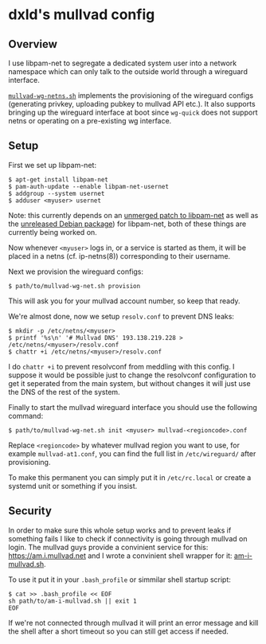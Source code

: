 dxld's mullvad config
=====================

Overview
--------

I use libpam-net to segregate a dedicated system user into a network namespace
which can only talk to the outside world through a wireguard interface.

[`mullvad-wg-netns.sh`](mullvad-wg-netns.sh) implements the provisioning of the
wireguard configs (generating privkey, uploading pubkey to mullvad API etc.). It
also supports bringing up the wireguard interface at boot since `wg-quick` does
not support netns or operating on a pre-existing wg interface.

Setup
-----

First we set up libpam-net:

    $ apt-get install libpam-net
    $ pam-auth-update --enable libpam-net-usernet
    $ addgroup --system usernet
    $ adduser <myuser> usernet

Note: this currently depends on an
[unmerged patch to libpam-net](https://github.com/rd235/libpam-net/pull/1) as
well as the
[unreleased Debian package](https://bugs.debian.org/cgi-bin/bugreport.cgi?bug=909908))
for libpam-net, both of these things are currently being worked on.
    
Now whenever `<myuser>` logs in, or a service is started as them, it will be
placed in a netns (cf. ip-netns(8)) corresponding to their username.

Next we provision the wireguard configs:

    $ path/to/mullvad-wg-net.sh provision

This will ask you for your mullvad account number, so keep that ready.

We're almost done, now we setup `resolv.conf` to prevent DNS leaks:

    $ mkdir -p /etc/netns/<myuser>
    $ printf '%s\n' '# Mullvad DNS' 193.138.219.228 > /etc/netns/<myuser>/resolv.conf
    $ chattr +i /etc/netns/<myuser>/resolv.conf

I do `chattr +i` to prevent resolvconf from meddling with this config. I suppose
it would be possible just to change the resolvconf configuration to get it
seperated from the main system, but without changes it will just use the DNS of
the rest of the system.

Finally to start the mullvad wireguard interface you should use the following
command:

    $ path/to/mullvad-wg-net.sh init <myuser> mullvad-<regioncode>.conf

Replace `<regioncode>` by whatever mullvad region you want to use, for example
`mullvad-at1.conf`, you can find the full list in `/etc/wireguard/` after
provisioning.

To make this permanent you can simply put it in `/etc/rc.local` or create a
systemd unit or something if you insist.


Security
--------

In order to make sure this whole setup works and to prevent leaks if something
fails I like to check if connectivity is going through mullvad on login. The
mullvad guys provide a convinient service for this: https://am.i.mullvad.net and
I wrote a convinient shell wrapper for it: [am-i-mullvad.sh](am-i-mullvad.sh).

To use it put it in your `.bash_profile` or simmilar shell startup script:

    $ cat >> .bash_profile << EOF
    sh path/to/am-i-mullvad.sh || exit 1
    EOF

If we're not connected through mullvad it will print an error message and kill
the shell after a short timeout so you can still get access if needed.
